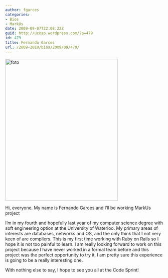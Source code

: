 ```yaml
---
author: fgarces
categories:
- Bios
- MarkUs
date: 2009-09-07T22:08:22Z
guid: http://ucosp.wordpress.com/?p=479
id: 479
title: Fernando Garces
url: /2009-2010/bios/2009/09/479/
---
```


<img class="alignnone size-full wp-image-478" title="foto" src="http://ucosp.files.wordpress.com/2009/09/foto.jpeg" alt="foto" width="359" height="451" srcset="http://ucosp.ca/wp-content/uploads/2009/09/foto.jpeg 359w, http://ucosp.ca/wp-content/uploads/2009/09/foto-238x300.jpg 238w" sizes="(max-width: 359px) 100vw, 359px" />

Hi, everyone. My name is Fernando Garces and I&#8217;ll be working MarkUs project

I’m in my fourth and hopefully last year of my computer science degree with soft engineering option at the University of Waterloo. My primary areas of interests are databases, networks and OS, and the only think that I not very keen of are compilers. This is my first time working with Ruby on Rails so I hope it is not too painful to learn. I am really looking forward to work on this project because I have never worked in a formal team before and this project was the perfect opportunity to try it, I am pretty sure this experience is going to be a really interesting one.

With nothing else to say, I hope to see you all at the Code Sprint!